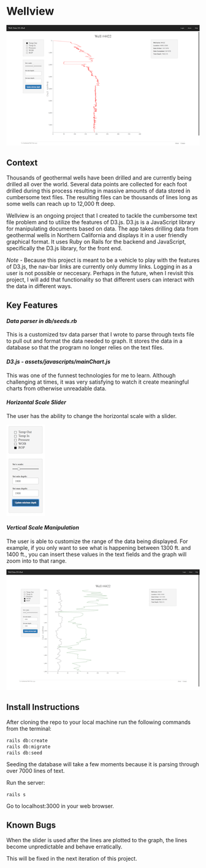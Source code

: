 # Wellview

![Initial screen](screenshots/main.png "Initial screen")

## Context
Thousands of geothermal wells have been drilled and are currently being drilled all over the world. Several data points are collected for each foot drilled during this process resulting in massive amounts of data stored in cumbersome text files. The resulting files can be thousands of lines long as some wells can reach up to 12,000 ft deep.
 
Wellview is an ongoing project that I created to tackle the cumbersome text file problem and to utilize the features of D3.js. D3.js is a JavaScript library for manipulating documents based on data. The app takes drilling data from geothermal wells in Northern California and displays it in a user friendly graphical format. It uses Ruby on Rails for the backend and JavaScript, specifically the D3.js library, for the front end.

*Note* -
Because this project is meant to be a vehicle to play with the features of D3.js, the nav-bar links are currently only dummy links. Logging in as a user is not possible or neccesary. Perhaps in the future, when I revisit this project, I will add that functionality so that different users can interact with the data in different ways.

## Key Features

#### *Data parser in db/seeds.rb*
This is a customized tsv data parser that I wrote to parse through texts file to pull out and format the data needed to graph. It stores the data in a database so that the program no longer relies on the text files.

#### *D3.js - assets/javascripts/mainChart.js*
This was one of the funnest technologies for me to learn. Although challenging at times, it was very satisfying to watch it create meaningful charts from otherwise unreadable data.

#### *Horizontal Scale Slider*
The user has the ability to change the horizontal scale with a slider.

![controls](screenshots/Controls.png "Horizontal and vertical scale controls")


#### *Vertical Scale Manipulation*
The user is able to customize the range of the data being displayed. For example, if you only want to see what is happening between 1300 ft. and 1400 ft., you can insert these values in the text fields and the graph will zoom into to that range.

![controls](screenshots/Zoom2Params.png "Horizontal and vertical scale controls")

## Install Instructions
After cloning the repo to your local machine run the following commands from the terminal:

    rails db:create
    rails db:migrate
    rails db:seed

Seeding the database will take a few moments because it is parsing through over 7000 lines of text.

Run the server:

    rails s

Go to localhost:3000 in your web browser.

## Known Bugs
When the slider is used after the lines are plotted to the graph, the lines become unpredictable and behave erratically.

This will be fixed in the next iteration of this project.

